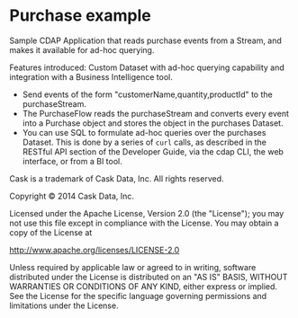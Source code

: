 # Purchase example

Sample CDAP Application that reads purchase events from a Stream, and makes it available for ad-hoc querying.

Features introduced: Custom Dataset with ad-hoc querying capability and integration with a Business Intelligence tool.

  - Send events of the form "customerName,quantity,productId" to the purchaseStream.
  - The PurchaseFlow reads the purchaseStream and converts every event into a
    Purchase object and stores the object in the purchases Dataset.
  - You can use SQL to formulate ad-hoc queries over the purchases Dataset. This is done by
    a series of ``curl`` calls, as described in the RESTful API section of the Developer Guide,
    via the cdap CLI, the web interface, or from a BI tool.



Cask is a trademark of Cask Data, Inc. All rights reserved.

Copyright © 2014 Cask Data, Inc.

Licensed under the Apache License, Version 2.0 (the "License"); you may not use this file
except in compliance with the License. You may obtain a copy of the License at

  http://www.apache.org/licenses/LICENSE-2.0

Unless required by applicable law or agreed to in writing, software distributed under the
License is distributed on an "AS IS" BASIS, WITHOUT WARRANTIES OR CONDITIONS OF ANY KIND,
either express or implied. See the License for the specific language governing permissions
and limitations under the License.

